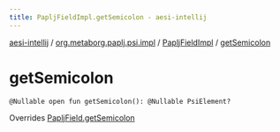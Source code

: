 ```yaml
---
title: PapljFieldImpl.getSemicolon - aesi-intellij
---
```


[aesi-intellij](../../index.html) / [org.metaborg.paplj.psi.impl](../index.html) / [PapljFieldImpl](index.html) / [getSemicolon](.)

# getSemicolon

`@Nullable open fun getSemicolon(): @Nullable PsiElement?`

Overrides [PapljField.getSemicolon](../../org.metaborg.paplj.psi/-paplj-field/get-semicolon.html)

